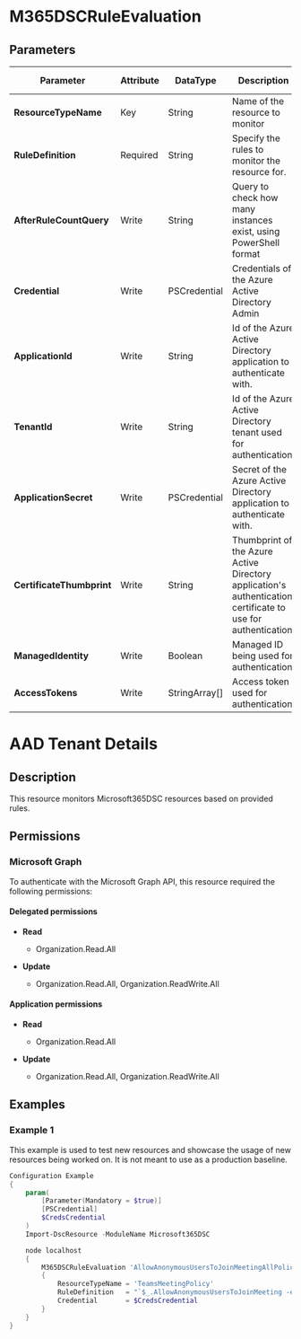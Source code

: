﻿# M365DSCRuleEvaluation

## Parameters

| Parameter | Attribute | DataType | Description | Allowed Values |
| --- | --- | --- | --- | --- |
| **ResourceTypeName** | Key | String | Name of the resource to monitor | |
| **RuleDefinition** | Required | String | Specify the rules to monitor the resource for. | |
| **AfterRuleCountQuery** | Write | String | Query to check how many instances exist, using PowerShell format | |
| **Credential** | Write | PSCredential | Credentials of the Azure Active Directory Admin | |
| **ApplicationId** | Write | String | Id of the Azure Active Directory application to authenticate with. | |
| **TenantId** | Write | String | Id of the Azure Active Directory tenant used for authentication. | |
| **ApplicationSecret** | Write | PSCredential | Secret of the Azure Active Directory application to authenticate with. | |
| **CertificateThumbprint** | Write | String | Thumbprint of the Azure Active Directory application's authentication certificate to use for authentication. | |
| **ManagedIdentity** | Write | Boolean | Managed ID being used for authentication. | |
| **AccessTokens** | Write | StringArray[] | Access token used for authentication. | |

# AAD Tenant Details

## Description

This resource monitors Microsoft365DSC resources based on provided rules.

## Permissions

### Microsoft Graph

To authenticate with the Microsoft Graph API, this resource required the following permissions:

#### Delegated permissions

- **Read**

    - Organization.Read.All

- **Update**

    - Organization.Read.All, Organization.ReadWrite.All

#### Application permissions

- **Read**

    - Organization.Read.All

- **Update**

    - Organization.Read.All, Organization.ReadWrite.All

## Examples

### Example 1

This example is used to test new resources and showcase the usage of new resources being worked on.
It is not meant to use as a production baseline.

```powershell
Configuration Example
{
    param(
        [Parameter(Mandatory = $true)]
        [PSCredential]
        $CredsCredential
    )
    Import-DscResource -ModuleName Microsoft365DSC

    node localhost
    {
        M365DSCRuleEvaluation 'AllowAnonymousUsersToJoinMeetingAllPolicies'
        {
            ResourceTypeName = 'TeamsMeetingPolicy'
            RuleDefinition   = "`$_.AllowAnonymousUsersToJoinMeeting -eq `$true"
            Credential       = $CredsCredential
        }
    }
}
```

